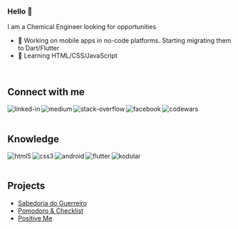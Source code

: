 ### Hello 👋
I am a Chemical Engineer looking for opportunities

- 🔭 Working on mobile apps in no-code platforms. Starting migrating them to Dart/Flutter
- 🌱 Learning HTML/CSS/JavaScript

<br>

## Connect with me

[<img align="left" alt="linked-in" src="https://img.shields.io/badge/linkedin-%230077B5.svg?&style=for-the-badge&logo=linkedin&logoColor=white" />](https://www.linkedin.com/in/luiz-renato-steola-3596a5b8/)
[<img align="left" alt="medium" src="https://img.shields.io/badge/medium-%2312100E.svg?&style=for-the-badge&logo=medium&logoColor=white" />](https://medium.com/@lrsteola)
[<img align="left" alt="stack-overflow" src="https://img.shields.io/badge/stack%20overflow-FE7A16?logo=stack-overflow&logoColor=white&style=for-the-badge" />](https://stackoverflow.com/users/12095795/lr-s)
[<img align="left" alt="facebook" src="https://img.shields.io/badge/facebook-%231877F2.svg?&style=for-the-badge&logo=facebook&logoColor=white" />](https://www.facebook.com/luizsteola)
[<img align="left" alt="codewars" src="https://www.codewars.com/users/LuizSteola/badges/micro" />](https://www.codewars.com/users/LuizSteola)

<br>
<br>

## Knowledge

<img align="left" alt="html5" src="https://img.shields.io/badge/HTML-F06529?logo=html5&logoColor=white&style=for-the-badge" />
<img align="left" alt="css3" src="https://img.shields.io/badge/CSS-264de4?logo=css3&logoColor=white&style=for-the-badge" />
<img align="left" alt="android" src="https://img.shields.io/badge/Android-3DDC84?logo=android&logoColor=white&style=for-the-badge" />
<img align="left" alt="flutter" src="https://img.shields.io/badge/Flutter-02569B?logo=flutter&logoColor=blue&style=for-the-badge" />
<img align="left" alt="kodular" src="https://img.shields.io/badge/-KODULAR-blueviolet?style=for-the-badge&logo" />

<br>
<br>

## Projects
<!-- PROJECTS-LIST:START -->
 - [Sabedoria do Guerreiro](https://play.google.com/store/apps/details?id=com.appybuilder.lrsteola.Bushido&hl=pt_BR&gl=US)
 - [Pomodoro & Checklist](https://play.google.com/store/apps/details?id=com.lsappsstudio.lrsteola.Pomodoroandchecklist&hl=pt_BR&gl=US)
 - [Positive Me](https://play.google.com/store/apps/details?id=com.lsappsstudio.lrsteola.PositiveMe&hl=pt_BR&gl=US)
<!-- PROJECTS-LIST:END -->
